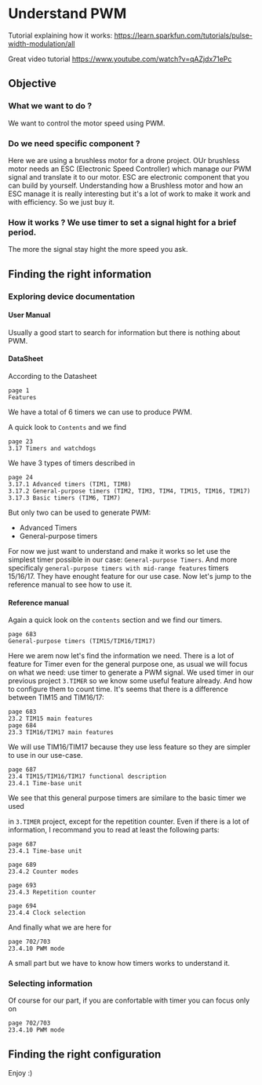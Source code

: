 # Understand PWM
Tutorial explaining how it works:
https://learn.sparkfun.com/tutorials/pulse-width-modulation/all

Great video tutorial
https://www.youtube.com/watch?v=qAZjdx71ePc


## Objective
###	What we want to do ?
We want to control the motor speed using PWM.

### Do we need specific component ?
Here we are using a brushless motor for a drone project.
OUr brushless motor needs an ESC (Electronic Speed Controller) which manage 
our PWM signal and translate it to our motor.
ESC are electronic component that you can build by yourself.
Understanding how a Brushless motor and how an ESC manage it is really 
interesting but it's a lot of work to make it work and with efficiency.
So we just buy it.


### How it works ?  We use timer to set a signal hight for a brief period.
The more the signal stay hight the more speed you ask.

## Finding the right information
### Exploring device documentation
#### User Manual
Usually a good start to search for information but there is nothing about PWM.

#### DataSheet
According to the Datasheet

	page 1
	Features

We have a total of 6 timers we can use to produce PWM.

A quick look to `Contents` and we find

	page 23
	3.17 Timers and watchdogs

We have 3 types of timers described in 

	page 24
	3.17.1 Advanced timers (TIM1, TIM8)
	3.17.2 General-purpose timers (TIM2, TIM3, TIM4, TIM15, TIM16, TIM17)
	3.17.3 Basic timers (TIM6, TIM7)

But only two can be used to generate PWM:

- Advanced Timers
- General-purpose timers

For now we just want to understand and make it works so let use the simplest 
timer possible in our case: `General-purpose Timers`.
And more specificaly `general-purpose timers with mid-range features` 
timers 15/16/17. They have enought feature for our use case.
Now let's jump to the reference manual to see how to use it.

#### Reference manual
Again a quick look on the `contents` section and we find our timers.

	page 683
	General-purpose timers (TIM15/TIM16/TIM17)

Here we arem now let's find the information we need.
There is a lot of feature for Timer even for the general purpose one, as usual 
we will focus on what we need: use timer to generate a PWM signal.
We used timer in our previous project `3.TIMER` so we know some 
useful feature already. And how to configure them to count time.
It's seems that there is a difference between TIM15 and TIM16/17:

	page 683
	23.2 TIM15 main features
	page 684
	23.3 TIM16/TIM17 main features

We will use TIM16/TIM17 because they use less feature so they are simpler to 
use in our use-case.

	page 687
	23.4 TIM15/TIM16/TIM17 functional description
	23.4.1 Time-base unit

We see that this general purpose timers are similare to the basic timer we used

 in `3.TIMER` project, except for the repetition counter.
 Even if there is a lot of information, I recommand you to read at least the 
 following parts:

	page 687
	23.4.1 Time-base unit
	
	page 689
	23.4.2 Counter modes

	page 693
	23.4.3 Repetition counter

	page 694
	23.4.4 Clock selection

And finally what we are here for

	page 702/703
	23.4.10 PWM mode

A small part but we have to know how timers works to understand it.

### Selecting information
Of course for our part, if you are confortable with timer you can focus only on

	page 702/703
	23.4.10 PWM mode

## Finding the right configuration

Enjoy :)

